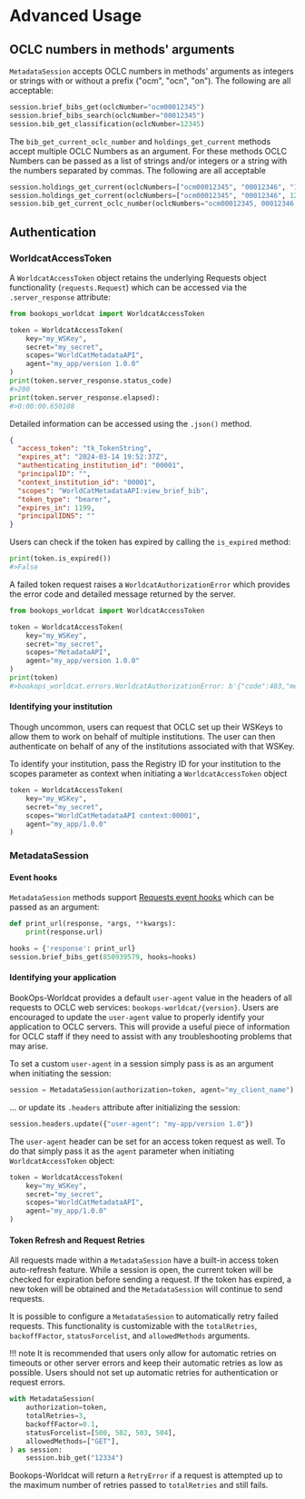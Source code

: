 
# Advanced Usage

## OCLC numbers in methods' arguments
`MetadataSession` accepts OCLC numbers in methods' arguments as integers or strings with or without a prefix ("ocm", "ocn", "on"). The following are all acceptable:

```python title="Acceptable oclcNumber arguments"
session.brief_bibs_get(oclcNumber="ocm00012345")
session.brief_bibs_search(oclcNumber="00012345")
session.bib_get_classification(oclcNumber=12345)
```
The `bib_get_current_oclc_number` and `holdings_get_current` methods accept multiple OCLC Numbers as an argument. For these methods OCLC Numbers can be passed as a list of strings and/or integers or a string with the numbers separated by commas. The following are all acceptable

```python title="Acceptable oclcNumbers arguments"
session.holdings_get_current(oclcNumbers=["ocm00012345", "00012346", "12347"])
session.holdings_get_current(oclcNumbers=["ocm00012345", "00012346", 12347])
session.bib_get_current_oclc_number(oclcNumbers="ocm00012345, 00012346, 12347")
```

## Authentication
### WorldcatAccessToken
A `WorldcatAccessToken` object retains the underlying Requests object functionality (`requests.Request`) which can be accessed via the `.server_response` attribute:

```python title="Obtaining an Access Token"
from bookops_worldcat import WorldcatAccessToken

token = WorldcatAccessToken(
    key="my_WSKey",
    secret="my_secret",
    scopes="WorldCatMetadataAPI",
    agent="my_app/version 1.0.0"
)
print(token.server_response.status_code)
#>200
print(token.server_response.elapsed):
#>0:00:00.650108
```
Detailed information can be accessed using the `.json()` method.
```json title="token.server_response.json()"
{
  "access_token": "tk_TokenString", 
  "expires_at": "2024-03-14 19:52:37Z", 
  "authenticating_institution_id": "00001", 
  "principalID": "", 
  "context_institution_id": "00001", 
  "scopes": "WorldCatMetadataAPI:view_brief_bib",
  "token_type": "bearer", 
  "expires_in": 1199, 
  "principalIDNS": ""
}
```
Users can check if the token has expired by calling the `is_expired` method:
```python title="token.is_expired()"
print(token.is_expired())
#>False
```
A failed token request raises a `WorldcatAuthorizationError` which provides the error code and detailed message returned by the server.

```python title="WorldcatAuthorizationError"
from bookops_worldcat import WorldcatAccessToken

token = WorldcatAccessToken(
    key="my_WSKey",
    secret="my_secret",
    scopes="MetadataAPI",
    agent="my_app/version 1.0.0"
)
print(token)
#>bookops_worldcat.errors.WorldcatAuthorizationError: b'{"code":403,"message":"Invalid scope(s): MetadataAPI (MetadataAPI) [Invalid service specified, Not on key]"}'
```

#### Identifying your institution
Though uncommon, users can request that OCLC set up their WSKeys to allow them to work on behalf of multiple institutions. The user can then authenticate on behalf of any of the institutions associated with that WSKey. 

To identify your institution, pass the Registry ID for your institution to the scopes parameter as context when initiating a `WorldcatAccessToken` object

```python title="Access Token with Context"
token = WorldcatAccessToken(
    key="my_WSKey",
    secret="my_secret",
    scopes="WorldCatMetadataAPI context:00001",
    agent="my_app/1.0.0"
)
```

### MetadataSession
#### Event hooks
`MetadataSession` methods support [Requests event hooks](https://requests.readthedocs.io/en/latest/user/advanced/#event-hooks) which can be passed as an argument:

```python title="Event Hooks"
def print_url(response, *args, **kwargs):
    print(response.url)

hooks = {'response': print_url}
session.brief_bibs_get(850939579, hooks=hooks)
```

#### Identifying your application
BookOps-Worldcat provides a default `user-agent` value in the headers of all requests to OCLC web services: `bookops-worldcat/{version}`. Users are encouraged to update the `user-agent` value to properly identify your application to OCLC servers. This will provide a useful piece of information for OCLC staff if they need to assist with any troubleshooting problems that may arise.

To set a custom `user-agent` in a session simply pass is as an argument when initiating the session:
```python title="Custom user-agent"
session = MetadataSession(authorization=token, agent="my_client_name")
```

... or update its `.headers` attribute after initializing the session:
```python title="Update MetadataSession headers"
session.headers.update({"user-agent": "my-app/version 1.0"})
```

The `user-agent` header can be set for an access token request as well. To do that simply pass it as the `agent` parameter when initiating `WorldcatAccessToken` object:
```python title="WorldcatAccessToken with custom agent"
token = WorldcatAccessToken(
    key="my_WSKey",
    secret="my_secret",
    scopes="WorldCatMetadataAPI",
    agent="my_app/1.0.0"
)
```
#### Token Refresh and Request Retries
All requests made within a `MetadataSession` have a built-in access token auto-refresh feature. While a session is open, the current token will be checked for expiration before sending a request. If the token has expired, a new token will be obtained and the `MetadataSession` will continue to send requests.

It is possible to configure a `MetadataSession` to automatically retry failed requests. This functionality is customizable with the `totalRetries`, `backoffFactor`, `statusForcelist`, and `allowedMethods` arguments. 

!!! note 
    It is recommended that users only allow for automatic retries on timeouts or other server errors and keep their automatic retries as low as possible. Users should not set up automatic retries for authentication or request errors.

```python title="MetadataSession with Retries"
with MetadataSession(
    authorization=token,
    totalRetries=3,
    backoffFactor=0.1,
    statusForcelist=[500, 502, 503, 504],
    allowedMethods=["GET"],
) as session:
    session.bib_get("12334")
```
Bookops-Worldcat will return a `RetryError` if a request is attempted up to the maximum number of retries passed to `totalRetries` and still fails.